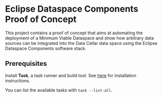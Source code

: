 # Eclipse Dataspace Components Proof of Concept

This project contains a proof of concept that aims at automating the deployment of a Minimum Viable Dataspace and show how arbitrary data sources can be integrated into the Data Cellar data space using the Eclipse Dataspace Components software stack.

## Prerequisites

Install **Task**, a task runner and build tool. See [here](https://taskfile.dev/#/installation) for installation instructions.

You can list the available tasks with `task --list-all`.